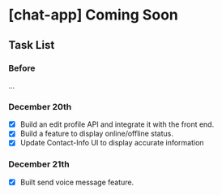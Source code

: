 # [chat-app] Coming Soon

## Task List

### Before

...

### December 20th

-   [x] Build an edit profile API and integrate it with the front end.
-   [x] Build a feature to display online/offline status.
-   [x] Update Contact-Info UI to display accurate information

### December 21th

-   [x] Built send voice message feature.
